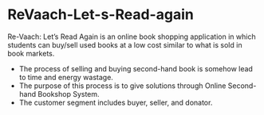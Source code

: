 # ReVaach-Let-s-Read-again
Re-Vaach: Let’s Read Again is an online book shopping application in which students can buy/sell used books at a low cost similar to what is sold in book markets.
- The process of selling and buying second-hand book is somehow lead to time and energy wastage. 
- The purpose of this process is to give solutions through Online Second-hand Bookshop System. 
- The customer segment includes buyer, seller, and donator.

